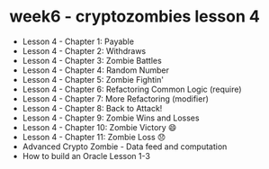 # week6 - cryptozombies lesson 4  
- Lesson 4 - Chapter 1: Payable  
- Lesson 4 - Chapter 2: Withdraws  
- Lesson 4 - Chapter 3: Zombie Battles  
- Lesson 4 - Chapter 4: Random Number  
- Lesson 4 - Chapter 5: Zombie Fightin'  
- Lesson 4 - Chapter 6: Refactoring Common Logic (require)  
- Lesson 4 - Chapter 7: More Refactoring (modifier)  
- Lesson 4 - Chapter 8: Back to Attack!  
- Lesson 4 - Chapter 9: Zombie Wins and Losses  
- Lesson 4 - Chapter 10: Zombie Victory 😄  
- Lesson 4 - Chapter 11: Zombie Loss 😞  
- Advanced Crypto Zombie - Data feed and computation  
- How to build an Oracle Lesson 1-3  
